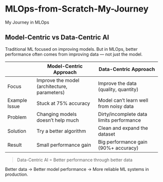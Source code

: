 # MLOps-from-Scratch-My-Journey
My Journey in MLOps
##  Model-Centric vs Data-Centric AI

Traditional ML focused on improving models. But in MLOps, better performance often comes from improving data — not just the model.

|                    | Model-Centric Approach                         | Data-Centric Approach                        |
|--------------------|------------------------------------------------|----------------------------------------------|
|  Focus           | Improve the model (architecture, parameters)  | Improve the data (quality, quantity)         |
|  Example Issue   | Stuck at 75% accuracy                          | Model can’t learn well from noisy data       |
|  Problem         | Changing models doesn’t help much              | Dirty/incomplete data limits performance     |
|  Solution        | Try a better algorithm                         | Clean and expand the dataset                 |
|  Result          | Small performance gain                         | Big performance gain (90%+ accuracy)         |

>  Data-Centric AI = Better performance through better data

Better data → Better model performance → More reliable ML systems in production.
